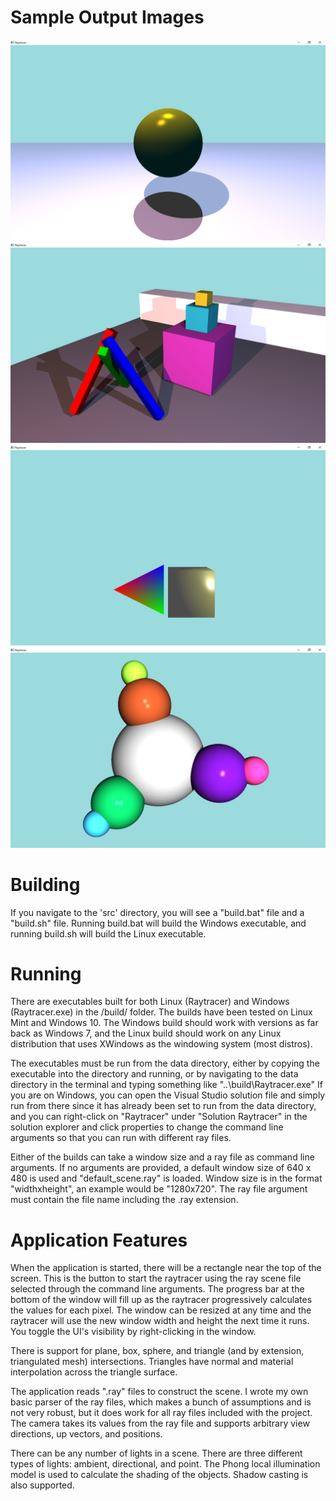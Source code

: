 # Sample Output Images

![Sample Image 1](/output/default_scene.png)
![Sample Image 2](/output/easy3.png)
![Sample Image 4](/output/interpolation.png)
![Sample Image 5](/output/spheres.png)

# Building

If you navigate to the 'src' directory, you will see a "build.bat" file and a "build.sh" file. Running build.bat will build
the Windows executable, and running build.sh will build the Linux executable.

# Running

There are executables built for both Linux (Raytracer) and Windows (Raytracer.exe) in the /build/ folder. The builds have been
tested on Linux Mint and Windows 10. The Windows build should work with versions as far back as Windows 7, and the Linux
build should work on any Linux distribution that uses XWindows as the windowing system (most distros).

The executables must be run from the data directory, either by copying the executable into the directory and running, or
by navigating to the data directory in the terminal and typing something like "..\build\Raytracer.exe"
If you are on Windows, you can open the Visual Studio solution file and simply run from there since it has already been
set to run from the data directory, and you can right-click on "Raytracer" under "Solution Raytracer" in the solution
explorer and click properties to change the command line arguments so that you can run with different ray files.

Either of the builds can take a window size and a ray file as command line arguments. If no arguments are provided,
a default window size of 640 x 480 is used and "default_scene.ray" is loaded. Window size is in the format "widthxheight",
an example would be "1280x720". The ray file argument must contain the file name including the .ray extension.


# Application Features

When the application is started, there will be a rectangle near the top of the screen. This is the button to start the
raytracer using the ray scene file selected through the command line arguments. The progress bar at the bottom of the
window will fill up as the raytracer progressively calculates the values for each pixel.
The window can be resized at any time and the raytracer will use the new window width and height the next time it runs.
You toggle the UI's visibility by right-clicking in the window.

There is support for plane, box, sphere, and triangle (and by extension, triangulated mesh) intersections. Triangles have normal and material interpolation across the triangle surface.

The application reads ".ray" files to construct the scene. I wrote my own basic parser of the ray files, which makes a bunch of assumptions and is not very robust, but it does work for all ray files included with the project.
The camera takes its values from the ray file and supports arbitrary view directions, up vectors, and positions.

There can be any number of lights in a scene. There are three different types of lights: ambient, directional, and point.
The Phong local illumination model is used to calculate the shading of the objects. Shadow casting is also supported.
